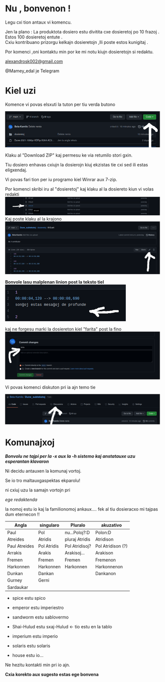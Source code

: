 # Nu , bonvenon ! 

Legu cxi tion antaux vi komencu.

Jen la plano : 
La produktota dosiero estu divitita cxe dosieretoj po 10 frazoj .
Estos 100 dosieretoj entute .  
Cxiu kontribuano prizorgu kelkajn dosieretojn ,Ili poste estos kunigitaj .

Por komenci  ,oni kontaktu min por ke mi notu kiujn dosieretojn si redaktu.

alexandrosk002@gmail.com

@Mamey_edal je Telegram


# Kiel uzi

Komence vi povas elsxuti la tuton per tiu verda butono


![alt text](https://github.com/Bela-Kamilo/Dune_subtekstoj/blob/main/gvidbildoj/elsxutu.png "★")

Klaku al "Download ZIP" kaj permesu ke via retumilo stori gxin.

Tiu dosiero enhavas cxiujn la dosierojn kiuj ekzistas tie cxi sed ili estas eligxendaj.

Vi povas fari tion per iu programo kiel Winrar aux 7-zip.

Por komenci skribi iru al "dosieretoj" kaj klaku al la dosiereto kiun vi volas redakti
![alt text](https://github.com/Bela-Kamilo/Dune_subtekstoj/blob/main/gvidbildoj/klakuallanomo.png "★")
Kaj poste klaku al la krajono
![alt text](https://github.com/Bela-Kamilo/Dune_subtekstoj/blob/main/gvidbildoj/redaktu.png "★")

**Bonvole lasu malplenan linion post la teksto tiel**
![alt text](https://github.com/Bela-Kamilo/Dune_subtekstoj/blob/main/gvidbildoj/lasulinion.png "Estas la .srt formato")

kaj ne forgesu marki la dosiereton kiel "farita" post la fino
![alt text](https://github.com/Bela-Kamilo/Dune_subtekstoj/blob/main/gvidbildoj/farita.png "★")


Vi povas komenci diskuton pri ia ajn temo tie

![alt text](https://github.com/Bela-Kamilo/Dune_subtekstoj/blob/main/gvidbildoj/diskutu.png "★")


# Komunajxoj

***Bonvolu ne tajpi per la -x aux la -h sistemo kaj anstatauxe uzu esperantan klavaron***

Ni decidu antauxen la komunaj vortoj.

Se io tro maltauxgaspektas ekparolu!

ni cxiuj uzu la samajn vortojn pri

*ege redaktenda*

la nomoj estu io kaj la familionomoj ankaux.... fek al tiu 
dosieracxo mi tajpas dum eternecon !!

|Angla         | singularo    | Pluralo           |akuzativo         |
|--------------|--------------|-------------------|------------------|
|Paul          |Pol           |nu...Poloj?:D      |Polon:D           |
|Atreides      |Atridis       |pluraj Atridis     |Atridison         |
|Paul Atreides |Pol Atridis   |Pol Atridisoj?     |Pol Atridison (?) |
|Arrakis       |Arakis        |Arakisoj...        |Arakison          | 
|Fremen        |Fremen        |Fremen             |Fremenon          |
|Harkonnen     |Harkonnen     |Harkonnen          |Harkonnenon       | 
|Dunkan        |Dankan        |                   |Dankanon          |
|Gurney        |Gerni         |                   |                  |
|Sardaukar     |              |                   |                  |

- spice estu spico 

- emperor estu imperiestro

- sandworm estu sablovermo

- Shai-Hulud estu sxaj-Hulud  <- tio estu en la tablo

- imperium estu imperio

- solaris estu solaris 

- house estu io...





Ne hezitu kontakti min pri io ajn. 

**Cxia korekto aux sugesto estas ege bonvena**










